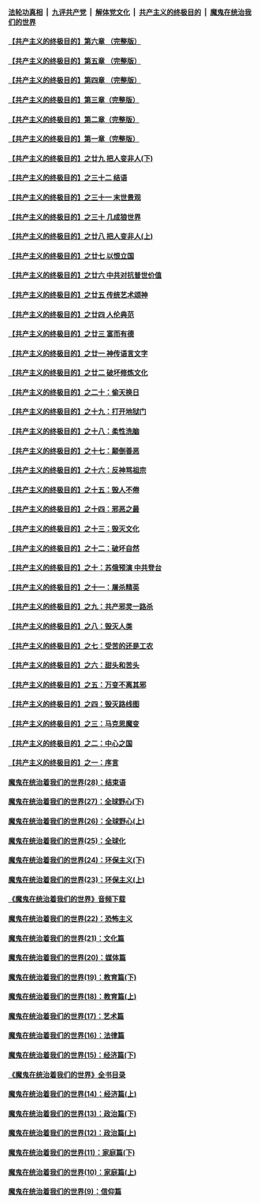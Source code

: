 

####  [法轮功真相](../../../../basic/blob/master/README.md?t=05251901) &nbsp;|&nbsp; [九评共产党](../../../../9ping.md/blob/master/README.md?t=05251901) &nbsp;|&nbsp; [解体党文化](../../../../jtdwh.md/blob/master/README.md?t=05251901)  &nbsp;|&nbsp; [共产主义的终极目的](../../../../gczydzjmd.md/blob/master/README.md?t=05251901) &nbsp;|&nbsp; [魔鬼在统治我们的世界](../../../../mgztzwmdsj.md/blob/master/README.md?t=05251901) 

#### [【共产主义的终极目的】第六章 （完整版）](../pages/nsc422/n11428913.md?t=05251901) 

#### [【共产主义的终极目的】第五章 （完整版）](../pages/nsc422/n11428912.md?t=05251901) 

#### [【共产主义的终极目的】第四章 （完整版）](../pages/nsc422/n11428907.md?t=05251901) 

#### [【共产主义的终极目的】第三章（完整版）](../pages/nsc422/n11428848.md?t=05251901) 

#### [【共产主义的终极目的】第二章（完整版）](../pages/nsc422/n11428831.md?t=05251901) 

#### [【共产主义的终极目的】第一章（完整版）](../pages/nsc422/n11417651.md?t=05251901) 

#### [【共产主义的终极目的】之廿九 把人变非人(下)](../pages/nsc422/n11344140.md?t=05251901) 

#### [【共产主义的终极目的】之三十二 结语](../pages/nsc422/n11360535.md?t=05251901) 

#### [【共产主义的终极目的】之三十一 末世景观](../pages/nsc422/n11351129.md?t=05251901) 

#### [【共产主义的终极目的】之三十 几成狼世界](../pages/nsc422/n11348280.md?t=05251901) 

#### [【共产主义的终极目的】之廿八 把人变非人(上)](../pages/nsc422/n11340492.md?t=05251901) 

#### [【共产主义的终极目的】之廿七 以恨立国](../pages/nsc422/n11336944.md?t=05251901) 

#### [【共产主义的终极目的】之廿六 中共对抗普世价值](../pages/nsc422/n11324785.md?t=05251901) 

#### [【共产主义的终极目的】之廿五 传统艺术颂神](../pages/nsc422/n11296396.md?t=05251901) 

#### [【共产主义的终极目的】之廿四 人伦典范](../pages/nsc422/n11296397.md?t=05251901) 

#### [【共产主义的终极目的】之廿三 富而有德](../pages/nsc422/n11283598.md?t=05251901) 

#### [【共产主义的终极目的】之廿一 神传语言文字](../pages/nsc422/n11263265.md?t=05251901) 

#### [【共产主义的终极目的】之廿二 破坏修炼文化](../pages/nsc422/n11245728.md?t=05251901) 

#### [【共产主义的终极目的】之二十：偷天换日](../pages/nsc422/n11238846.md?t=05251901) 

#### [【共产主义的终极目的】之十九：打开地狱门](../pages/nsc422/n11206376.md?t=05251901) 

#### [【共产主义的终极目的】之十八：柔性洗脑](../pages/nsc422/n11199994.md?t=05251901) 

#### [【共产主义的终极目的】之十七：颠倒善恶](../pages/nsc422/n11179782.md?t=05251901) 

#### [【共产主义的终极目的】之十六：反神骂祖宗](../pages/nsc422/n11166798.md?t=05251901) 

#### [【共产主义的终极目的】之十五：毁人不倦](../pages/nsc422/n11166792.md?t=05251901) 

#### [【共产主义的终极目的】之十四：邪恶之最](../pages/nsc422/n11150249.md?t=05251901) 

#### [【共产主义的终极目的】之十三：毁灭文化](../pages/nsc422/n11135227.md?t=05251901) 

#### [【共产主义的终极目的】之十二：破坏自然](../pages/nsc422/n11135214.md?t=05251901) 

#### [【共产主义的终极目的】之十：苏俄预演 中共登台](../pages/nsc422/n11118424.md?t=05251901) 

#### [【共产主义的终极目的】之十一：屠杀精英](../pages/nsc422/n11118442.md?t=05251901) 

#### [【共产主义的终极目的】之九：共产邪灵一路杀](../pages/nsc422/n11114139.md?t=05251901) 

#### [【共产主义的终极目的】之八：毁灭人类](../pages/nsc422/n11108503.md?t=05251901) 

#### [【共产主义的终极目的】之七：受苦的还是工农](../pages/nsc422/n11101809.md?t=05251901) 

#### [【共产主义的终极目的】之六：甜头和苦头](../pages/nsc422/n11096971.md?t=05251901) 

#### [【共产主义的终极目的】之五：万变不离其邪](../pages/nsc422/n11091285.md?t=05251901) 

#### [【共产主义的终极目的】之四：毁灭路线图](../pages/nsc422/n11086284.md?t=05251901) 

#### [【共产主义的终极目的】之三：马克思魔变](../pages/nsc422/n11061941.md?t=05251901) 

#### [【共产主义的终极目的】之二：中心之国](../pages/nsc422/n11047728.md?t=05251901) 

#### [【共产主义的终极目的】之一：序言](../pages/nsc422/n11086077.md?t=05251901) 

#### [魔鬼在统治着我们的世界(28)：结束语](../pages/nsc422/n10936246.md?t=05251901) 

#### [魔鬼在统治着我们的世界(27)：全球野心(下)](../pages/nsc422/n10928319.md?t=05251901) 

#### [魔鬼在统治着我们的世界(26)：全球野心(上)](../pages/nsc422/n10900318.md?t=05251901) 

#### [魔鬼在统治着我们的世界(25)：全球化](../pages/nsc422/n10788205.md?t=05251901) 

#### [魔鬼在统治着我们的世界(24)：环保主义(下)](../pages/nsc422/n10695307.md?t=05251901) 

#### [魔鬼在统治着我们的世界(23)：环保主义(上)](../pages/nsc422/n10688613.md?t=05251901) 

#### [《魔鬼在统治着我们的世界》音频下载](../pages/nsc422/n10635553.md?t=05251901) 

#### [魔鬼在统治着我们的世界(22)：恐怖主义](../pages/nsc422/n10614727.md?t=05251901) 

#### [魔鬼在统治着我们的世界(21)：文化篇](../pages/nsc422/n10597706.md?t=05251901) 

#### [魔鬼在统治着我们的世界(20)：媒体篇](../pages/nsc422/n10586579.md?t=05251901) 

#### [魔鬼在统治着我们的世界(19)：教育篇(下)](../pages/nsc422/n10564808.md?t=05251901) 

#### [魔鬼在统治着我们的世界(18)：教育篇(上)](../pages/nsc422/n10526970.md?t=05251901) 

#### [魔鬼在统治着我们的世界(17)：艺术篇](../pages/nsc422/n10499093.md?t=05251901) 

#### [魔鬼在统治着我们的世界(16)：法律篇](../pages/nsc422/n10485969.md?t=05251901) 

#### [魔鬼在统治着我们的世界(15)：经济篇(下)](../pages/nsc422/n10469975.md?t=05251901) 

#### [《魔鬼在统治着我们的世界》全书目录](../pages/nsc422/n10464261.md?t=05251901) 

#### [魔鬼在统治着我们的世界(14)：经济篇(上)](../pages/nsc422/n10457370.md?t=05251901) 

#### [魔鬼在统治着我们的世界(13)：政治篇(下)](../pages/nsc422/n10448270.md?t=05251901) 

#### [魔鬼在统治着我们的世界(12)：政治篇(上)](../pages/nsc422/n10444576.md?t=05251901) 

#### [魔鬼在统治着我们的世界(11)：家庭篇(下)](../pages/nsc422/n10440961.md?t=05251901) 

#### [魔鬼在统治着我们的世界(10)：家庭篇(上)](../pages/nsc422/n10435448.md?t=05251901) 

#### [魔鬼在统治着我们的世界(9)：信仰篇](../pages/nsc422/n10432159.md?t=05251901) 

